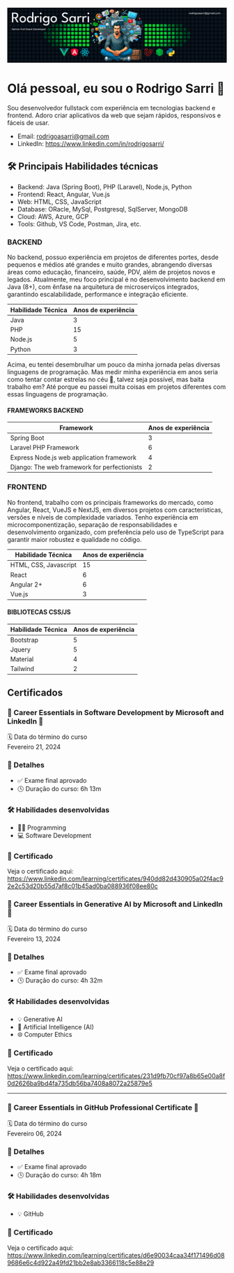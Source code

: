 ![Cover Image](https://github.com/rodrigosarri/rodrigosarri/blob/main/cover.jpg)


# Olá pessoal, eu sou o Rodrigo Sarri 👋

Sou desenvolvedor fullstack com experiência em tecnologias backend e frontend. Adoro criar aplicativos da web que sejam rápidos, responsivos e fáceis de usar.

- Email: rodrigoasarri@gmail.com
- LinkedIn: https://www.linkedin.com/in/rodrigosarri/

## 🛠️ Principais Habilidades técnicas

- Backend: Java (Spring Boot), PHP (Laravel), Node.js, Python
- Frontend: React, Angular, Vue.js
- Web: HTML, CSS, JavaScript
- Database: ORacle, MySql, Postgresql, SqlServer, MongoDB
- Cloud: AWS, Azure, GCP
- Tools: Github, VS Code, Postman, Jira, etc.

### BACKEND

No backend, possuo experiência em projetos de diferentes portes, desde pequenos e médios até grandes e muito grandes, abrangendo diversas áreas como educação, financeiro, saúde, PDV, além de projetos novos e legados. Atualmente, meu foco principal é no desenvolvimento backend em Java (8+), com ênfase na arquitetura de microserviços integrados, garantindo escalabilidade, performance e integração eficiente.

Habilidade Técnica | Anos de experiência |
----- | ------------------- |
Java  | 3                  |
PHP   | 15                 |
Node.js | 5                  |
Python | 3                   |

Acima, eu tentei desembrulhar um pouco da minha jornada pelas diversas linguagens de programação. Mas medir minha experiência em anos seria como tentar contar estrelas no céu 🌌, talvez seja possível, mas baita trabalho em? Até porque eu passei muita coisas em projetos diferentes com essas linguagens de programação.

#### FRAMEWORKS BACKEND

Framework | Anos de experiência |
----- | ------------------- |
Spring Boot | 3
Laravel PHP Framework | 6                  |
Express Node.js web application framework  | 4                  |
Django: The web framework for perfectionists | 2                  |

### FRONTEND

No frontend, trabalho com os principais frameworks do mercado, como Angular, React, VueJS e NextJS, em diversos projetos com características, versões e níveis de complexidade variados. Tenho experiência em microcomponentização, separação de responsabilidades e desenvolvimento organizado, com preferência pelo uso de TypeScript para garantir maior robustez e qualidade no código.

Habilidade Técnica | Anos de experiência |
----- | ------------------- |
HTML, CSS, Javascript   | 15                 |
React | 6                  |
Angular 2+ | 6                  |
Vue.js | 3                   |

#### BIBLIOTECAS CSS/JS

Habilidade Técnica | Anos de experiência |
----- | ------------------- |
Bootstrap   | 5                 |
Jquery   | 5                 |
Material | 4                  |
Tailwind | 2                  |


## Certificados

### 🚀 Career Essentials in Software Development by Microsoft and LinkedIn 🚀

🗓 Data do término do curso<br>
Fevereiro 21, 2024

### 📜 Detalhes

- ✅ Exame final aprovado
- 🕓 Duração do curso: 6h 13m

### 🛠 Habilidades desenvolvidas

- 👨‍💻 Programming
- 💻 Software Development

### 🔗 Certificado

Veja o certificado aqui:
https://www.linkedin.com/learning/certificates/940dd82d430905a02f4ac92e2c53d20b55d7af8c01b45ad0ba088936f08ee80c

### 🚀 Career Essentials in Generative AI by Microsoft and LinkedIn 🚀

🗓 Data do término do curso<br>
Fevereiro 13, 2024

### 📜 Detalhes

- ✅ Exame final aprovado
- 🕓 Duração do curso: 4h 32m

### 🛠 Habilidades desenvolvidas

- 💡 Generative AI
- 🤖 Artificial Intelligence (AI)
- 🌐 Computer Ethics

### 🔗 Certificado

Veja o certificado aqui:
https://www.linkedin.com/learning/certificates/231d9fb70cf97a8b65e00a8f0d2626ba9bd4fa735db56ba7408a8072a25879e5

---------------------------------------------------------------------------------

### 🚀 Career Essentials in GitHub Professional Certificate 🚀

🗓 Data do término do curso<br>
Fevereiro 06, 2024

### 📜 Detalhes

- ✅ Exame final aprovado
- 🕓 Duração do curso: 4h 18m

### 🛠 Habilidades desenvolvidas

- 💡 GitHub

### 🔗 Certificado

Veja o certificado aqui:
https://www.linkedin.com/learning/certificates/d6e90034caa34f171496d089686e6c4d922a49fd21bb2e8ab3366118c5e88e29
